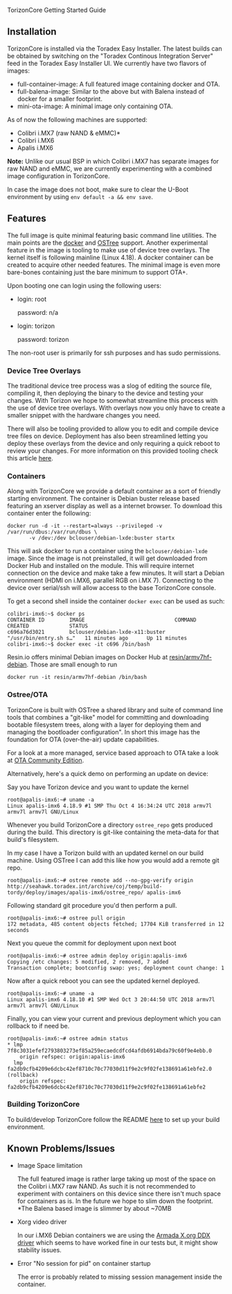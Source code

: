 TorizonCore Getting Started Guide
 

## Installation

TorizonCore is installed via the Toradex Easy Installer. The latest builds can be obtained by switching on the "Toradex Continous Integration Server" feed in the Toradex Easy Installer UI. We currently have two flavors of images:

* full-container-image: A full featured image containing docker and OTA.
* full-balena-image: Similar to the above but with Balena instead of docker for a smaller footprint.
* mini-ota-image: A minimal image only containing OTA.

As of now the following machines are supported:
* Colibri i.MX7 (raw NAND & eMMC)*
* Colibri i.MX6
* Apalis i.MX6

**Note:** Unlike our usual BSP in which Colibri i.MX7 has separate images for raw NAND and eMMC, we are currently experimenting with a combined image configuration in TorizonCore.

In case the image does not boot, make sure to clear the U-Boot environment by using `env default -a && env save`.

## Features

The full image is quite minimal featuring basic command line utilities. The main points are the [docker](https://www.docker.com/) and [OSTree](https://ostree.readthedocs.io/en/latest/) support. Another experimental feature in the image is tooling to make use of device tree overlays. The kernel itself is following mainline (Linux 4.18). A docker container can be created to acquire other needed features. The minimal image is even more bare-bones containing just the bare minimum to support OTA+.

Upon booting one can login using the following users:
* login: root

  password: n/a

* login: torizon

  password: torizon

The non-root user is primarily for ssh purposes and has sudo permissions.

### Device Tree Overlays

The traditional device tree process was a slog of editing the source file, compiling it, then deploying the binary to the device and testing your changes. With Torizon we hope to somewhat streamline this process with the use of device tree overlays. With overlays now you only have to create a smaller snippet with the hardware changes you need.

There will also be tooling provided to allow you to edit and compile device tree files on device. Deployment has also been streamlined letting you deploy these overlays from the device and only requiring a quick reboot to review your changes. For more information on this provided tooling check this article [here](docs/device-tree-and-overlays.md).

### Containers

Along with TorizonCore we provide a default container as a sort of friendly starting environment. The container is Debian buster release based featuring an xserver display as well as a internet browser. To download this container enter the following:
  
```
docker run -d -it --restart=always --privileged -v /var/run/dbus:/var/run/dbus \
       -v /dev:/dev bclouser/debian-lxde:buster startx
```

This will ask docker to run a container using the `bclouser/debian-lxde` image. Since the image is not preinstalled, it will get downloaded from Docker Hub and installed on the module. This will require internet connection on the device and make take a few minutes. It will start a Debian environment (HDMI on i.MX6, parallel RGB on i.MX 7). Connecting to the device over serial/ssh will allow access to the base TorizonCore
console.

To get a second shell inside the container `docker exec` can be used as such:

```
colibri-imx6:~$ docker ps
CONTAINER ID        IMAGE                             COMMAND                  CREATED             STATUS
c696a76d3021        bclouser/debian-lxde-x11:buster   "/usr/bin/entry.sh s…"   11 minutes ago      Up 11 minutes
colibri-imx6:~$ docker exec -it c696 /bin/bash
```

Resin.io offers minimal Debian images on Docker Hub at [resin/armv7hf-debian](https://hub.docker.com/r/resin/armv7hf-debian/tags/). Those are small enough to run

```
docker run -it resin/armv7hf-debian /bin/bash
```

### Ostree/OTA

TorizonCore is built with OSTree a shared library and suite of command line tools that combines a "git-like" model for committing and downloading bootable filesystem trees, along with a layer for deploying them and managing the bootloader configuration". In short this image has the foundation for OTA (over-the-air) update capabilities.

For a look at a more managed, service based approach to OTA take a look at [OTA Community Edition](docs/ota-community-edition.md).

Alternatively, here's a quick demo on performing an update on device:

Say you have Torizon device and you want to update the kernel
```
root@apalis-imx6:~# uname -a
Linux apalis-imx6 4.18.9 #1 SMP Thu Oct 4 16:34:24 UTC 2018 armv7l armv7l armv7l GNU/Linux
``` 

Whenever you build TorizonCore a directory `ostree_repo` gets produced during the build. This directory is git-like containing the meta-data for that build's filesystem.

In my case I have a Torizon build with an updated kernel on our build machine. Using OSTree I can add this like how you would add a remote git repo.
```
root@apalis-imx6:~# ostree remote add --no-gpg-verify origin http://seahawk.toradex.int/archive/coj/temp/build-tordy/deploy/images/apalis-imx6/ostree_repo/ apalis-imx6
```

Following standard git procedure you'd then perform a pull.
```
root@apalis-imx6:~# ostree pull origin
172 metadata, 485 content objects fetched; 17704 KiB transferred in 12 seconds 
```

Next you queue the commit for deployment upon next boot
```
root@apalis-imx6:~# ostree admin deploy origin:apalis-imx6
Copying /etc changes: 5 modified, 2 removed, 7 added
Transaction complete; bootconfig swap: yes; deployment count change: 1
```

Now after a quick reboot you can see the updated kernel deployed.
```
root@apalis-imx6:~# uname -a
Linux apalis-imx6 4.18.10 #1 SMP Wed Oct 3 20:44:50 UTC 2018 armv7l armv7l armv7l GNU/Linux
```

Finally, you can view your current and previous deployment which you can rollback to if need be.
```
root@apalis-imx6:~# ostree admin status
* lmp 7f8c3031efef2793803273ef85a259ecaedcdfcd4afdb6914bda79c60f9e4ebb.0
    origin refspec: origin:apalis-imx6
  lmp fa2db9cfb4209e6dcbc42ef8710c70c77030d11f9e2c9f02fe138691a61ebfe2.0 (rollback)
    origin refspec: fa2db9cfb4209e6dcbc42ef8710c70c77030d11f9e2c9f02fe138691a61ebfe2
```

### Building TorizonCore

To build/develop TorizonCore follow the README [here](docs/building-torizon.md) to set up your build environment.


## Known Problems/Issues

* Image Space limitation

  The full featured image is rather large taking up most of the space on the Colibri i.MX7 raw NAND. As such it is not recommended to experiment with containers on this device since there isn't much space for containers as is. In the future we hope to slim down the footprint.
  *The Balena based image is slimmer by about ~70MB

* Xorg video driver

  In our i.MX6 Debian containers we are using the [Armada X.org DDX driver](http://git.arm.linux.org.uk/cgit/xf86-video-armada.git/) which seems to have worked fine in our tests but, it might show stability issues.

 
* Error "No session for pid" on container startup

   The error is probably related to missing session management inside the container.
